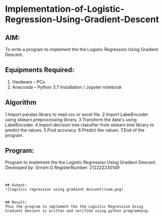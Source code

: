 # Implementation-of-Logistic-Regression-Using-Gradient-Descent

## AIM:
To write a program to implement the the Logistic Regression Using Gradient Descent.

## Equipments Required:
1. Hardware – PCs
2. Anaconda – Python 3.7 Installation / Jupyter notebook

## Algorithm
1.Import pandas library to read csv or excel file.
2.Import LabelEncoder using sklearn.preprocessing library.
3.Transform the data's using LabelEncoder.
4.Import decision tree classifier from sklearn.tree library to predict the values.
5.Find accuracy.
6.Predict the values.
7.End of the program.

## Program:
Program to implement the the Logistic Regression Using Gradient Descent.
Developed by: Sriram G
RegisterNumber:  212222230149

```


## Output:
![logistic regression using gradient descent](sam.png)


## Result:
Thus the program to implement the the Logistic Regression Using Gradient Descent is written and verified using python programming.

